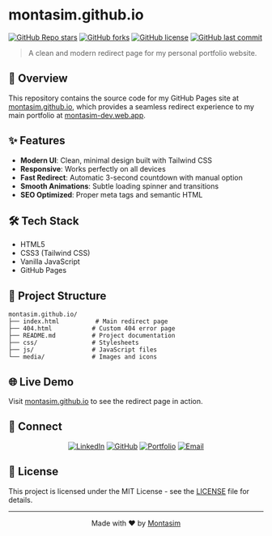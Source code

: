 # montasim.github.io

[![GitHub Repo stars](https://img.shields.io/github/stars/montasim/montasim.github.io?style=flat-square)](https://github.com/montasim/montasim.github.io/stargazers)
[![GitHub forks](https://img.shields.io/github/forks/montasim/montasim.github.io?style=flat-square)](https://github.com/montasim/montasim.github.io/network/members)
[![GitHub license](https://img.shields.io/github/license/montasim/montasim.github.io?style=flat-square)](https://github.com/montasim/montasim.github.io/blob/main/LICENSE)
[![GitHub last commit](https://img.shields.io/github/last-commit/montasim/montasim.github.io?style=flat-square)](https://github.com/montasim/montasim.github.io/commits/main)

> A clean and modern redirect page for my personal portfolio website.

## 🚀 Overview

This repository contains the source code for my GitHub Pages site at [montasim.github.io](https://montasim.github.io), which provides a seamless redirect experience to my main portfolio at [montasim-dev.web.app](https://montasim-dev.web.app).

## ✨ Features

- **Modern UI**: Clean, minimal design built with Tailwind CSS
- **Responsive**: Works perfectly on all devices
- **Fast Redirect**: Automatic 3-second countdown with manual option
- **Smooth Animations**: Subtle loading spinner and transitions
- **SEO Optimized**: Proper meta tags and semantic HTML

## 🛠️ Tech Stack

- HTML5
- CSS3 (Tailwind CSS)
- Vanilla JavaScript
- GitHub Pages

## 📁 Project Structure

```
montasim.github.io/
├── index.html          # Main redirect page
├── 404.html           # Custom 404 error page
├── README.md          # Project documentation
├── css/               # Stylesheets
├── js/                # JavaScript files
└── media/             # Images and icons
```

## 🌐 Live Demo

Visit [montasim.github.io](https://montasim.github.io) to see the redirect page in action.

## 🔗 Connect

<div align="center">

[![LinkedIn](https://img.shields.io/badge/LinkedIn-0077B5?style=for-the-badge&logo=linkedin&logoColor=white)](https://www.linkedin.com/in/montasim)
[![GitHub](https://img.shields.io/badge/GitHub-100000?style=for-the-badge&logo=github&logoColor=white)](https://www.github.com/montasim)
[![Portfolio](https://img.shields.io/badge/Portfolio-FF5722?style=for-the-badge&logo=todoist&logoColor=white)](https://montasim-dev.web.app/)
[![Email](https://img.shields.io/badge/Gmail-D14836?style=for-the-badge&logo=gmail&logoColor=white)](mailto:montasimmamun@gmail.com)

</div>

## 📄 License

This project is licensed under the MIT License - see the [LICENSE](LICENSE) file for details.

---

<div align="center">
  Made with ❤️ by <a href="https://montasim-dev.web.app">Montasim</a>
</div>